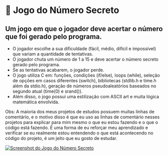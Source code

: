 # 🎲 Jogo do Número Secreto
## Um jogo em que o jogador deve acertar o número que foi gerado pelo programa.

- O jogador escolhe a sua dificuldade (fácil, médio, difícil e impossível) que variam a quantidade de tentativas.
- O jogador chuta um número de 1 a 15 e deve acertar o número secreto gerado pelo programa.
- Se as tentativas acabarem, o jogador perde.
- O jogo utiliza C em: funções, condições (if/else), loops (while), seleção de opções em casos diferentes (switch), bibliotecas (stdlib.h e time.h além da stdio.h), geração de números pseudoaleatórios baseados no segundo atual (time(0) e srand()).
- Além disso, o jogo possui uma estilização com ASCII art e muita lógica matemática envolvida.

Obs: A maioria dos meus projetos de estudos possuem muitas linhas de comentário, e o motivo disso é que eu uso as linhas de comentário nesses projetos para explicar para mim mesmo o que eu estou fazendo e o que o código está fazendo. É uma forma de eu reforçar meu aprendizado e verificar se eu realmente estou entendendo o que está acontecendo no código do projeto, é um jeito que eu gosto de estudar.

<a href="" target="_blank">
  <img src="https://github.com/user-attachments/assets/c77992d9-3dbf-4fcc-8e9c-6754876e11d6" alt="Screenshot do Jogo do Número Secreto">
</a>
